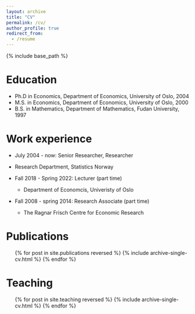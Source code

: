 ```yaml
---
layout: archive
title: "CV"
permalink: /cv/
author_profile: true
redirect_from:
  - /resume
---
```


{% include base_path %}

Education
======
* Ph.D in Economics, Department of Economics, University of Oslo, 2004 
* M.S. in Economics, Department of Economics, University of Oslo, 2000 
* B.S. in Mathematics, Department of Mathematics, Fudan University, 1997

Work experience
======
*  July 2004 - now: Senior Researcher, Researcher
  * Research Department, Statistics Norway

* Fall 2018 - Spring 2022: Lecturer (part time) 
  * Department of Economcis, Univeristy of Oslo

* Fall 2008 - spring 2014: Research Associate (part time)
  * The Ragnar Frisch Centre for Economic Research


Publications
======
  <ul>{% for post in site.publications reversed %}
    {% include archive-single-cv.html %}
  {% endfor %}</ul>
  
  
Teaching
======
  <ul>{% for post in site.teaching reversed %}
    {% include archive-single-cv.html %}
  {% endfor %}</ul>
  
